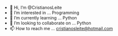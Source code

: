 - 👋 Hi, I’m @CristianosLeite
- 👀 I’m interested in ... Programming
- 🌱 I’m currently learning ... Python
- 💞️ I’m looking to collaborate on ... Python
- 📫 How to reach me ... cristianosleite@hotmail.com

<!---
CristianosLeite/CristianosLeite is a ✨ special ✨ repository because its `README.md` (this file) appears on your GitHub profile.
You can click the Preview link to take a look at your changes.
--->
